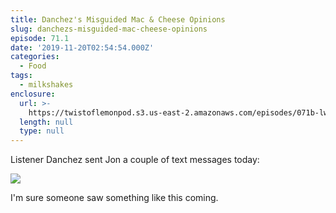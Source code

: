 ```yaml
---
title: Danchez's Misguided Mac & Cheese Opinions
slug: danchezs-misguided-mac-cheese-opinions
episode: 71.1
date: '2019-11-20T02:54:54.000Z'
categories:
  - Food
tags:
  - milkshakes
enclosure:
  url: >-
    https://twistoflemonpod.s3.us-east-2.amazonaws.com/episodes/071b-lwatol-20191119.mp3
  length: null
  type: null
---
```


Listener Danchez sent Jon a couple of text messages today:

![](images/Screen-Shot-2019-11-19-at-8.52.31-PM.png)

I'm sure someone saw something like this coming.

